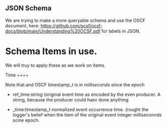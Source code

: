 JSON Schema
-----------

We are trying to make a more queryable schema and use the
OSCF document, here: https://github.com/ocsf/ocsf-docs/blob/main/Understanding%20OCSF.pdf for labels in JSON.


Schema Items in use.
===================

We will truy to apply these  as we work on items.

Time
++++

Note that and OSCF timestamp_t is in *milliseconds*  since the epoch

* ref_time:string  (original event time as encoded by the even producer. A string, because the producer could haev done anything.

* _time:timestamp_t normalized event occurrence time. (rought the logger's belief when the tiem of the original event integer milliseconnds scine epoch.

